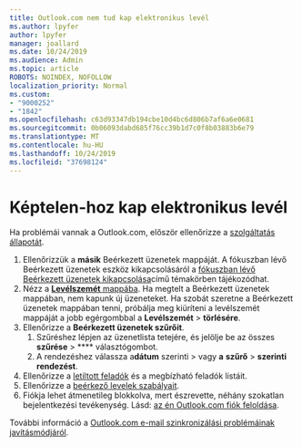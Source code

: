 ```yaml
---
title: Outlook.com nem tud kap elektronikus levél
ms.author: lpyfer
author: lpyfer
manager: joallard
ms.date: 10/24/2019
ms.audience: Admin
ms.topic: article
ROBOTS: NOINDEX, NOFOLLOW
localization_priority: Normal
ms.custom:
- "9000252"
- "1842"
ms.openlocfilehash: c63d93347db194cbe10d4bc6d806b7af6a6e0681
ms.sourcegitcommit: 0b06093dabd685f76cc39b1d7c0f8b03883b6e79
ms.translationtype: MT
ms.contentlocale: hu-HU
ms.lasthandoff: 10/24/2019
ms.locfileid: "37698124"
---
```

# <a name="unable-to-receive-email"></a>Képtelen-hoz kap elektronikus levél

Ha problémái vannak a Outlook.com, először ellenőrizze a [szolgáltatás állapotát](https://go.microsoft.com/fwlink/p/?linkid=837482).

1. Ellenőrizzük a **másik** Beérkezett üzenetek mappáját. A fókuszban lévő Beérkezett üzenetek eszköz kikapcsolásáról a [fókuszban lévő Beérkezett üzenetek kikapcsolása](https://support.office.com/article/f714d94d-9e63-4217-9ccb-6cb2986aa1b2)című témakörben tájékozódhat. 
2. Nézz a [ **Levélszemét** mappába](https://outlook.live.com/mail/junkemail). Ha megtelt a Beérkezett üzenetek mappában, nem kapunk új üzeneteket. Ha szobát szeretne a Beérkezett üzenetek mappában tenni, próbálja meg kiüríteni a levélszemét mappáját a jobb egérgombbal a **Levélszemét** > **törlésére**.
3. Ellenőrizze a **Beérkezett üzenetek szűrőit**. 
    1. Szűréshez lépjen az üzenetlista tetejére, és jelölje be az összes **szűrése** > **** választógombot.
    2. A rendezéshez válassza a**dátum** szerinti > vagy **a** **szűrő** > **szerinti rendezést**.
4. Ellenőrizze a [letiltott feladók](https://outlook.live.com/mail/options/mail/junkEmail) és a megbízható feladók listáit.
5. Ellenőrizze a [beérkező levelek szabályait](https://outlook.live.com/mail/options/mail/rules).
6. Fiókja lehet átmenetileg blokkolva, mert észrevette, néhány szokatlan bejelentkezési tevékenység. Lásd: [az én Outlook.com fiók feloldása](https://support.office.com/article/f4ad2701-d166-4d8b-8a6a-9af2a1f8a4c4).

További információ a [Outlook.com e-mail szinkronizálási problémáinak javításmódjáról](https://support.office.com/article/d39e3341-8d79-4bf1-b3c7-ded602233642).